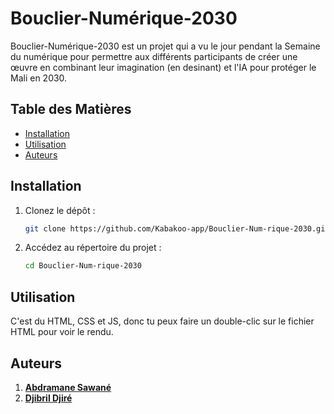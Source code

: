 # Bouclier-Numérique-2030

Bouclier-Numérique-2030 est un projet qui a vu le jour pendant la Semaine du numérique pour permettre aux différents participants de créer une œuvre en combinant leur imagination (en desinant) et l'IA pour protéger le Mali en 2030.
## Table des Matières

- [Installation](#installation)
- [Utilisation](#utilisation)
- [Auteurs](#auteurs)

## Installation

1. Clonez le dépôt :
    ```bash
    git clone https://github.com/Kabakoo-app/Bouclier-Num-rique-2030.git
    ```
2. Accédez au répertoire du projet :
    ```bash
    cd Bouclier-Num-rique-2030
    ```

## Utilisation

C'est du HTML, CSS et JS, donc tu peux faire un double-clic sur le fichier HTML pour voir le rendu.

## Auteurs

1. [**Abdramane Sawané**](https://github.com/sawane8)
2. [**Djibril Djiré**](https://github.com/djiredjibril)
